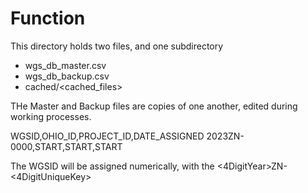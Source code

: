 # Function
This directory holds two files, and one subdirectory

- wgs_db_master.csv
- wgs_db_backup.csv
- cached/<cached_files>

THe Master and Backup files are copies of one another, edited during working processes.

WGSID,OHIO_ID,PROJECT_ID,DATE_ASSIGNED
2023ZN-0000,START,START,START

The WGSID will be assigned numerically, with the <4DigitYear>ZN-<4DigitUniqueKey>
